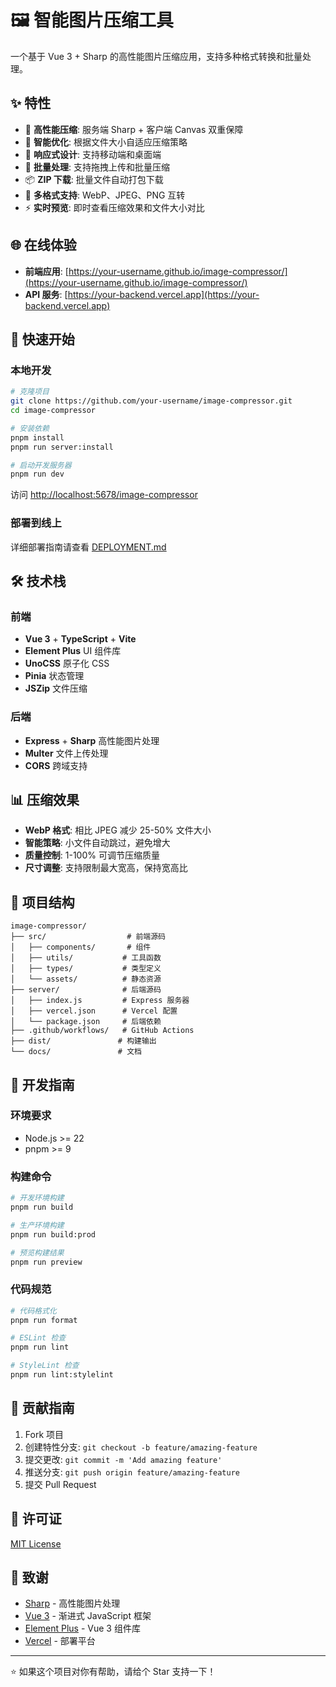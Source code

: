 # 🖼️ 智能图片压缩工具

一个基于 Vue 3 + Sharp 的高性能图片压缩应用，支持多种格式转换和批量处理。

## ✨ 特性

- 🚀 **高性能压缩**: 服务端 Sharp + 客户端 Canvas 双重保障
- 🎯 **智能优化**: 根据文件大小自适应压缩策略
- 📱 **响应式设计**: 支持移动端和桌面端
- 🔄 **批量处理**: 支持拖拽上传和批量压缩
- 📦 **ZIP 下载**: 批量文件自动打包下载
- 🎨 **多格式支持**: WebP、JPEG、PNG 互转
- ⚡ **实时预览**: 即时查看压缩效果和文件大小对比

## 🌐 在线体验

- **前端应用**: [https://your-username.github.io/image-compressor/](https://your-username.github.io/image-compressor/)
- **API 服务**: [https://your-backend.vercel.app](https://your-backend.vercel.app)

## 🚀 快速开始

### 本地开发

```bash
# 克隆项目
git clone https://github.com/your-username/image-compressor.git
cd image-compressor

# 安装依赖
pnpm install
pnpm run server:install

# 启动开发服务器
pnpm run dev
```

访问 [http://localhost:5678/image-compressor](http://localhost:5678/image-compressor)

### 部署到线上

详细部署指南请查看 [DEPLOYMENT.md](./DEPLOYMENT.md)

## 🛠️ 技术栈

### 前端

- **Vue 3** + **TypeScript** + **Vite**
- **Element Plus** UI 组件库
- **UnoCSS** 原子化 CSS
- **Pinia** 状态管理
- **JSZip** 文件压缩

### 后端

- **Express** + **Sharp** 高性能图片处理
- **Multer** 文件上传处理
- **CORS** 跨域支持

## 📊 压缩效果

- **WebP 格式**: 相比 JPEG 减少 25-50% 文件大小
- **智能策略**: 小文件自动跳过，避免增大
- **质量控制**: 1-100% 可调节压缩质量
- **尺寸调整**: 支持限制最大宽高，保持宽高比

## 🔧 项目结构

```
image-compressor/
├── src/                  # 前端源码
│   ├── components/       # 组件
│   ├── utils/           # 工具函数
│   ├── types/           # 类型定义
│   └── assets/          # 静态资源
├── server/              # 后端源码
│   ├── index.js         # Express 服务器
│   ├── vercel.json      # Vercel 配置
│   └── package.json     # 后端依赖
├── .github/workflows/   # GitHub Actions
├── dist/               # 构建输出
└── docs/               # 文档
```

## 📝 开发指南

### 环境要求

- Node.js >= 22
- pnpm >= 9

### 构建命令

```bash
# 开发环境构建
pnpm run build

# 生产环境构建
pnpm run build:prod

# 预览构建结果
pnpm run preview
```

### 代码规范

```bash
# 代码格式化
pnpm run format

# ESLint 检查
pnpm run lint

# StyleLint 检查
pnpm run lint:stylelint
```

## 🤝 贡献指南

1. Fork 项目
2. 创建特性分支: `git checkout -b feature/amazing-feature`
3. 提交更改: `git commit -m 'Add amazing feature'`
4. 推送分支: `git push origin feature/amazing-feature`
5. 提交 Pull Request

## 📄 许可证

[MIT License](./LICENSE)

## 🙏 致谢

- [Sharp](https://sharp.pixelplumbing.com/) - 高性能图片处理
- [Vue 3](https://vuejs.org/) - 渐进式 JavaScript 框架
- [Element Plus](https://element-plus.org/) - Vue 3 组件库
- [Vercel](https://vercel.com/) - 部署平台

---

⭐ 如果这个项目对你有帮助，请给个 Star 支持一下！
